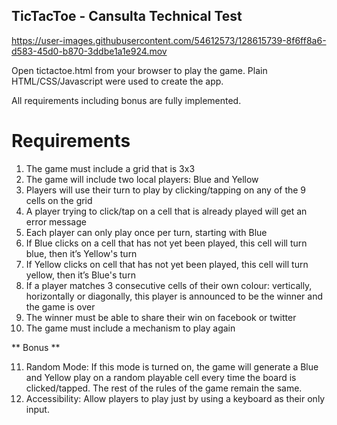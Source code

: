 ## TicTacToe - Cansulta Technical Test

https://user-images.githubusercontent.com/54612573/128615739-8f6ff8a6-d583-45d0-b870-3ddbe1a1e924.mov

Open tictactoe.html from your browser to play the game. Plain HTML/CSS/Javascript were used to create the app.

All requirements including bonus are fully implemented.

# Requirements
1. The game must include a grid that is 3x3
2. The game will include two local players: Blue and Yellow
3. Players will use their turn to play by clicking/tapping on any of the 9 cells on the grid
4. A player trying to click/tap on a cell that is already played will get an error message
5. Each player can only play once per turn, starting with Blue
6. If Blue clicks on a cell that has not yet been played, this cell will turn blue, then it’s
Yellow's turn
7. If Yellow clicks on cell that has not yet been played, this cell will turn yellow, then it’s
Blue's turn
8. If a player matches 3 consecutive cells of their own colour: vertically, horizontally or
diagonally, this player is announced to be the winner and the game is over
9. The winner must be able to share their win on facebook or twitter
10. The game must include a mechanism to play again

** Bonus **

11. Random Mode:
If this mode is turned on, the game will generate a Blue and Yellow play on a random playable cell every time the board is clicked/tapped. The rest of the rules of the game remain the same.
12. Accessibility:
Allow players to play just by using a keyboard as their only input.
